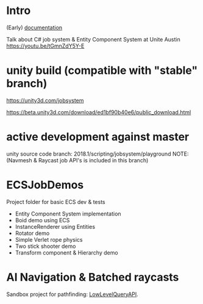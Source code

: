 # Intro

(Early) [documentation](Documentation/index.md)

Talk about C# job system & Entity Component System at Unite Austin
https://youtu.be/tGmnZdY5Y-E

# unity build (compatible with "stable" branch)
https://unity3d.com/jobsystem

https://beta.unity3d.com/download/ed1bf90b40e6/public_download.html

# active development against master
unity source code branch: 2018.1/scripting/jobsystem/playground
NOTE: (Navmesh & Raycast job API's is included in this branch)

# ECSJobDemos
Project folder for basic ECS dev & tests
* Entity Component System implementation
* Boid demo using ECS
* InstanceRenderer using Entities
* Rotator demo
* Simple Verlet rope physics
* Two stick shooter demo
* Transform component & Hierarchy demo

# AI Navigation & Batched raycasts
Sandbox project for pathfinding: [LowLevelQueryAPI](UnstablePrototypes/LowLevelQueryAPI).
<!--stackedit_data:
eyJoaXN0b3J5IjpbMjQ5NjkxMjUzLDE4MjYzOTE4MzcsMjQ5Nj
kxMjUzLDE4MjYzOTE4MzddfQ==
-->
